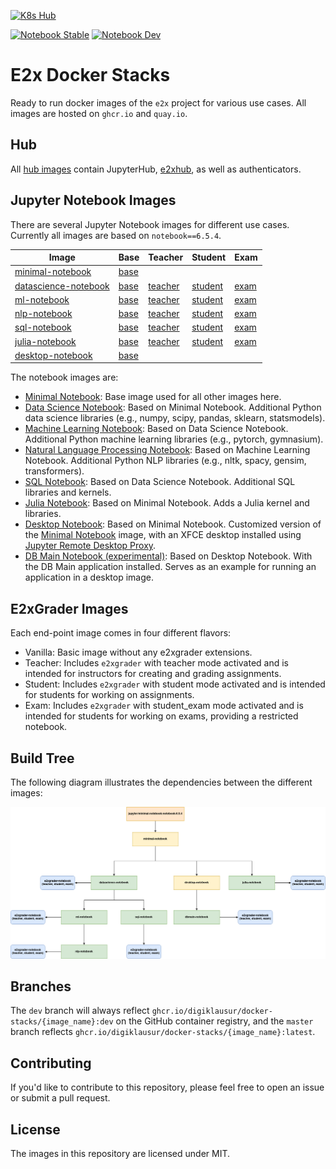 [![K8s Hub](https://github.com/DigiKlausur/docker-stacks/actions/workflows/hub.yml/badge.svg)](https://github.com/DigiKlausur/docker-stacks/actions/workflows/hub.yml)

[![Notebook Stable](https://github.com/DigiKlausur/docker-stacks/actions/workflows/docker_main.yml/badge.svg)](https://github.com/DigiKlausur/docker-stacks/actions/workflows/docker_main.yml)
[![Notebook Dev](https://github.com/DigiKlausur/docker-stacks/actions/workflows/docker_dev.yml/badge.svg)](https://github.com/DigiKlausur/docker-stacks/actions/workflows/docker_dev.yml)

# E2x Docker Stacks

Ready to run docker images of the `e2x` project for various use cases. 
All images are hosted on `ghcr.io` and `quay.io`.

## Hub

All [hub images](hub) contain JupyterHub, [e2xhub](https://github.com/DigiKlausur/e2xhub), as well as authenticators.

## Jupyter Notebook Images

There are several Jupyter Notebook images for different use cases.
Currently all images are based on `notebook==6.5.4`.

| Image                | Base                                                                   | Teacher                                                                           | Student                                                                           | Exam                                                                        |
|----------------------|------------------------------------------------------------------------|-----------------------------------------------------------------------------------|-----------------------------------------------------------------------------------|-----------------------------------------------------------------------------|
| [minimal-notebook](images/minimal-notebook)     | [base](https://ghcr.io/digiklausur/docker-stacks/minimal-notebook)     |                                                                                   |                                                                                   |                                                                             |
| [datascience-notebook](images/datascience-notebook) | [base](https://ghcr.io/digiklausur/docker-stacks/datascience-notebook) | [teacher](https://ghcr.io/digiklausur/docker-stacks/datascience-notebook-teacher) | [student](https://ghcr.io/digiklausur/docker-stacks/datascience-notebook-student) | [exam](https://ghcr.io/digiklausur/docker-stacks/datascience-notebook-exam) |
| [ml-notebook](images/ml-notebook) | [base](https://ghcr.io/digiklausur/docker-stacks/ml-notebook) | [teacher](https://ghcr.io/digiklausur/docker-stacks/ml-notebook-teacher) | [student](https://ghcr.io/digiklausur/docker-stacks/ml-notebook-student) | [exam](https://ghcr.io/digiklausur/docker-stacks/ml-notebook-exam) |
| [nlp-notebook](images/nlp-notebook) | [base](https://ghcr.io/digiklausur/docker-stacks/nlp-notebook) | [teacher](https://ghcr.io/digiklausur/docker-stacks/nlp-notebook-teacher) | [student](https://ghcr.io/digiklausur/docker-stacks/nlp-notebook-student) | [exam](https://ghcr.io/digiklausur/docker-stacks/nlp-notebook-exam) |
| [sql-notebook](images/sql-notebook) | [base](https://ghcr.io/digiklausur/docker-stacks/sql-notebook) | [teacher](https://ghcr.io/digiklausur/docker-stacks/sql-notebook-teacher) | [student](https://ghcr.io/digiklausur/docker-stacks/sql-notebook-student) | [exam](https://ghcr.io/digiklausur/docker-stacks/sql-notebook-exam) |
| [julia-notebook](images/julia-notebook) | [base](https://ghcr.io/digiklausur/docker-stacks/julia-notebook) | [teacher](https://ghcr.io/digiklausur/docker-stacks/julia-notebook-teacher) | [student](https://ghcr.io/digiklausur/docker-stacks/julia-notebook-student) | [exam](https://ghcr.io/digiklausur/docker-stacks/julia-notebook-exam) |
| [desktop-notebook](images/desktop-notebook)     | [base](https://ghcr.io/digiklausur/docker-stacks/desktop-notebook)     |                                                                                   |                                                                                   |                                                                             |

The notebook images are:

* [Minimal Notebook](images/minimal-notebook/): Base image used for all other images here.
* [Data Science Notebook](images/datascience-notebook/): Based on Minimal Notebook. Additional Python data science libraries (e.g., numpy, scipy, pandas, sklearn, statsmodels). 
* [Machine Learning Notebook](images/ml-notebook/): Based on Data Science Notebook. Additional Python machine learning libraries (e.g., pytorch, gymnasium). 
* [Natural Language Processing Notebook](images/nlp-notebook/): Based on Machine Learning Notebook. Additional Python NLP libraries (e.g., nltk, spacy, gensim, transformers). 
* [SQL Notebook](images/sql-notebook/): Based on Data Science Notebook. Additional SQL libraries and kernels.
* [Julia Notebook](images/julia-notebook/): Based on Minimal Notebook. Adds a Julia kernel and libraries.
* [Desktop Notebook](images/desktop-notebook/): Based on Minimal Notebook. Customized version of the [Minimal Notebook](images/minimal-notebook) image, with an XFCE desktop installed using [Jupyter Remote Desktop Proxy](https://github.com/jupyterhub/jupyter-remote-desktop-proxy).
* [DB Main Notebook (experimental)](images/dbmain-notebook/): Based on Desktop Notebook. With the DB Main application installed. Serves as an example for running an application in a desktop image.

## E2xGrader Images

Each end-point image comes in four different flavors:

* Vanilla: Basic image without any e2xgrader extensions.
* Teacher: Includes `e2xgrader` with teacher mode activated and is intended for instructors for creating and grading assignments.
* Student: Includes `e2xgrader` with student mode activated and is intended for students for working on assignments.
* Exam: Includes `e2xgrader` with student_exam mode activated and is intended for students for working on exams, providing a restricted notebook.

## Build Tree

The following diagram illustrates the dependencies between the different images:

![build tree](architecture.png)

## Branches

The `dev` branch will always reflect `ghcr.io/digiklausur/docker-stacks/{image_name}:dev` on the GitHub container registry, and the `master` branch reflects `ghcr.io/digiklausur/docker-stacks/{image_name}:latest`. 

## Contributing

If you'd like to contribute to this repository, please feel free to open an issue or submit a pull request.

## License

The images in this repository are licensed under MIT.

